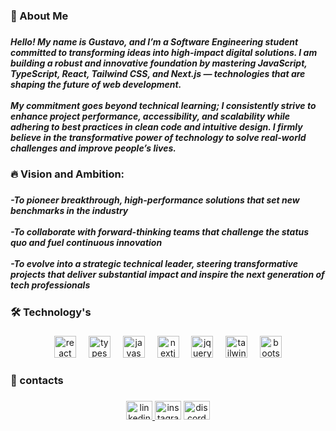 <h3 align="left">🚀 About Me</h3>

###

<h5 align="left">Hello! My name is Gustavo, and I’m a Software Engineering student committed to transforming ideas into high-impact digital solutions. I am building a robust and innovative foundation by mastering JavaScript, TypeScript, React, Tailwind CSS, and Next.js — technologies that are shaping the future of web development.<br><br>My commitment goes beyond technical learning; I consistently strive to enhance project performance, accessibility, and scalability while adhering to best practices in clean code and intuitive design. I firmly believe in the transformative power of technology to solve real-world challenges and improve people’s lives.</h5>

###

<h3 align="left">🔥 Vision and Ambition:</h3>

###

<h5 align="left">-To pioneer breakthrough, high-performance solutions that set new benchmarks in the industry<br><br>-To collaborate with forward-thinking teams that challenge the status quo and fuel continuous innovation<br><br>-To evolve into a strategic technical leader, steering transformative projects that deliver substantial impact and inspire the next generation of tech professionals</h5>

###

<h3 align="left">🛠️ Technology's</h3>

###

<div align="center">
  <img src="https://cdn.jsdelivr.net/gh/devicons/devicon/icons/react/react-original.svg" height="35" alt="react logo"  />
  <img width="12" />
  <img src="https://skillicons.dev/icons?i=ts" height="35" alt="typescript logo"  />
  <img width="12" />
  <img src="https://skillicons.dev/icons?i=js" height="35" alt="javascript logo"  />
  <img width="12" />
  <img src="https://cdn.jsdelivr.net/gh/devicons/devicon/icons/nextjs/nextjs-original.svg" height="35" alt="nextjs logo"  />
  <img width="12" />
  <img src="https://cdn.jsdelivr.net/gh/devicons/devicon/icons/jquery/jquery-original.svg" height="35" alt="jquery logo"  />
  <img width="12" />
  <img src="https://cdn.simpleicons.org/tailwindcss/06B6D4" height="35" alt="tailwindcss logo"  />
  <img width="12" />
  <img src="https://cdn.jsdelivr.net/gh/devicons/devicon/icons/bootstrap/bootstrap-original.svg" height="35" alt="bootstrap logo"  />
</div>

###

<h3 align="left">🔗 contacts</h3>

###

<div align="center">
  <a href="www.linkedin.com/in/gustavosilva-27s" target="_blank">
    <img src="https://raw.githubusercontent.com/maurodesouza/profile-readme-generator/master/src/assets/icons/social/linkedin/default.svg" width="42" height="30" alt="linkedin logo"  />
  </a>
  <img src="https://raw.githubusercontent.com/maurodesouza/profile-readme-generator/master/src/assets/icons/social/instagram/default.svg" width="42" height="30" alt="instagram logo"  />
  <img src="https://raw.githubusercontent.com/maurodesouza/profile-readme-generator/master/src/assets/icons/social/discord/default.svg" width="42" height="30" alt="discord logo"  />
</div>

###

<div align="center">
</div>

###
